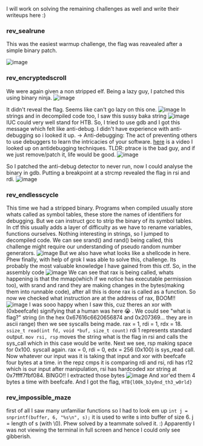 I will work on solving the remaining challenges as well and write their writeups here :)


### rev_sealrune
This was the easiest warmup challenge, the flag was reavealed after a simple binary patch.

![image](https://hackmd.io/_uploads/HJDgKWj2Jl.png)

### rev_encryptedscroll
We were again given a non stripped elf. 
Being a lazy guy, I patched this using binary ninja.
![image](https://hackmd.io/_uploads/ry0V9-jhke.png)



It didn't reveal the flag. Seems like can't go lazy on this one.
![image](https://hackmd.io/_uploads/rkHMqWj3yx.png)
In strings and in decompiled code too, I saw this sussy baka string
![image](https://hackmd.io/_uploads/H1L3cWj3Jl.png)
IUC could very well stand for HTB. So, I tried to use gdb and I got this message which felt like anti-debug. I didn't have experience with anti-debugging so i looked it up.
-> Anti-debugging: The act of preventing others to use debuggers to learn the intricacies of your software. [here](https://www.youtube.com/watch?v=fcYnmudVH5c) is a video I looked up on antidebugging techniques. TLDR: ptrace is the bad guy, and if we just remove/patch it, life would be good.
![image](https://hackmd.io/_uploads/r1jfiWj3yg.png)

So I patched the anti-debug detector to never run, now I could analyse the binary in gdb.
Putting a breakpoint at a strcmp revealed the flag in rsi and rdi.
![image](https://hackmd.io/_uploads/Sy4s0-ihye.png)

### rev_endlesscycle
This time we had a stripped binary. Programs when compiled usually store whats called as symbol tables, these store the names of identifiers for debugging. But we can instruct gcc to strip the binary of its symbol tables.
In ctf this usually adds a layer of difficulty as we have to rename variables, functions ourselves.
Nothing interesting in strings, so I jumped to decompiled code.
We can see srand() and rand() being called, this challenge might require our understanding of pseudo random number generators. 
![image](https://hackmd.io/_uploads/rk6c-zs2ke.png)
But we also have what looks like a shellcode in here.
Phew finally, with help of grok I was able to solve this, challenge. Its probably the most valuable knowledge I have gained from this ctf.
So, in the assembly code
![image](https://hackmd.io/_uploads/r1YVaJk6kg.png)
We can see that rax is being called, whats happening is that the mmap(which if we notice has executable permission too), with srand and rand they are making changes in the bytes(making them into runnable code), after all this is done rax is called as a function.
So now we checked what instruction are at the address of rax, BOOM!!
![image](https://hackmd.io/_uploads/BJra6k16Jg.png)
I was sooo happy when I saw this, cuz theres an xor with (0xbeefcafe) signifying that a human was here :sob: . We could see "what is flag?" string
(in the hex 0x67616c6620656874 and 0x207369... they are in ascii range)
then we see syscalls being made. rax = 1, rdi = 1, rdx = 18. 
`ssize_t read(int fd, void *buf, size_t count)` rdi 1 represents standard output. `mov rsi, rsp` moves the string what is the flag in rsi and calls the sys_call which in this case would be write.
Next we see, rsp making space for 0x100. syscall again.
rax = 0, rdi = 0, edx = 256 (0x100) is sys_read call.
Now whatever our input was it is taking that input and xor with beefcafe four bytes at a time. 
in the repz cmps it is comparing rdi and rsi, rdi has r12 which is our input after manipulation, rsi has hardcoded xor string at 0x7ffff7fbf084. BINGO!!
I extracted those bytes
![image](https://hackmd.io/_uploads/SJ_Pfekayg.png)
And xor'ed them 4 bytes a time with beefcafe.
And I got the flag, `HTB{l00k_b3y0nd_th3_w0rld}`

### rev_impossible_maze
first of all I saw many unfamiliar functions so I had to look em up
`int j = snprintf(buffer, 6, "%s\n", s);` it is used to write s into buffer of size 6. j = length of s (with \0).
Phew solved by a teammate solved it. :)
Apparently I was not viewing the terminal in full screen and hence I could only see gibberish.

